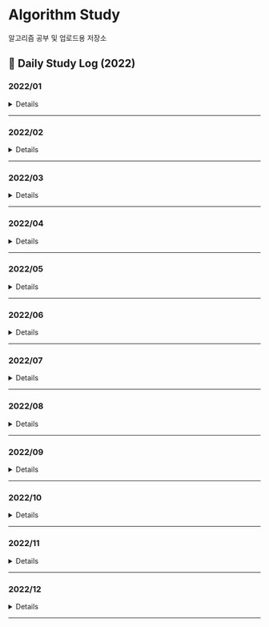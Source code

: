 # Algorithm Study
알고리즘 공부 및 업로드용 저장소

## 📖 Daily Study Log (2022)

### 2022/01
<details value="Details">
<summary>Details</summary>
<div markdown="1">

  |Date|#|Title|Solution|Remarks|
  |:---:|:---:|:---:|:---:|:---:|
  |22/01/01|PG|[여행경로](https://github.com/clap-0/algorithm_study/blob/main/Sources/Programmers/%EC%97%AC%ED%96%89%EA%B2%BD%EB%A1%9C.cpp)|DFS||
  |22/01/02|BOJ 2470|[두 용액](https://github.com/clap-0/algorithm_study/blob/main/Sources/BOJ/2470_%EB%91%90%EC%9A%A9%EC%95%A1.cpp)|이분탐색/투포인터||
  |22/01/03|BOJ 1939|[중량제한](https://github.com/clap-0/algorithm_study/blob/main/Sources/BOJ/1939_%EC%A4%91%EB%9F%89%EC%A0%9C%ED%95%9C.cpp)|다익스트라|유니온파인드 알고리즘으로도 해결 가능|
  |22/01/04|BOJ 3020|[개똥벌레](https://github.com/clap-0/algorithm_study/blob/main/Sources/BOJ/3020_%EA%B0%9C%EB%98%A5%EB%B2%8C%EB%A0%88.cpp)|구간합||
  |22/01/05|BOJ 12015|[가장 긴 증가하는 부분 수열 2](https://github.com/clap-0/algorithm_study/blob/main/Sources/BOJ/12015_%EA%B0%80%EC%9E%A5%EA%B8%B4%EC%A6%9D%EA%B0%80%ED%95%98%EB%8A%94%EB%B6%80%EB%B6%84%EC%88%98%EC%97%B42.cpp)|이분탐색||
  |22/01/06|BOJ 16564|[히오스 프로게이머](https://github.com/clap-0/algorithm_study/blob/main/Sources/BOJ/16564_%ED%9E%88%EC%98%A4%EC%8A%A4%ED%94%84%EB%A1%9C%EA%B2%8C%EC%9D%B4%EB%A8%B8.cpp)|이분탐색||
  |22/01/07|BOJ 3079|[입국심사](https://github.com/clap-0/algorithm_study/blob/main/Sources/BOJ/3079_%EC%9E%85%EA%B5%AD%EC%8B%AC%EC%82%AC.cpp)|이분탐색||
  |22/01/08|PG|[입국심사](https://github.com/clap-0/algorithm_study/blob/main/Sources/Programmers/%EC%9E%85%EA%B5%AD%EC%8B%AC%EC%82%AC.cpp)|이분탐색||
  |22/01/09|BOJ 1072|[게임](https://github.com/clap-0/algorithm_study/blob/main/Sources/BOJ/1072_%EA%B2%8C%EC%9E%84.cpp)|이분탐색||
  |22/01/10|BOJ 1253|[좋다](https://github.com/clap-0/algorithm_study/blob/main/Sources/BOJ/1253_%EC%A2%8B%EB%8B%A4.cpp)|투포인터||
  |22/01/11|BOJ 2022|[사다리](https://github.com/clap-0/algorithm_study/blob/main/Sources/BOJ/2022_%EC%82%AC%EB%8B%A4%EB%A6%AC.cpp)|이분탐색||
  |22/01/12|BOJ 3896|[소수 사이 수열](https://github.com/clap-0/algorithm_study/blob/main/Sources/BOJ/3896_%EC%86%8C%EC%88%98%EC%82%AC%EC%9D%B4%EC%88%98%EC%97%B4.cpp)|소수판별/이분탐색||
  |22/01/13|BOJ 2866|[문자열 잘라내기](https://github.com/clap-0/algorithm_study/blob/main/Sources/BOJ/2866_%EB%AC%B8%EC%9E%90%EC%97%B4%EC%9E%98%EB%9D%BC%EB%82%B4%EA%B8%B0.cpp)|정렬/문자열||
  |22/01/14|BOJ 11687|[팩토리얼 0의 개수](https://github.com/clap-0/algorithm_study/blob/main/Sources/BOJ/11687_%ED%8C%A9%ED%86%A0%EB%A6%AC%EC%96%BC0%EC%9D%98%EA%B0%9C%EC%88%98.cpp)|이분탐색/수학||
  |22/01/15|BOJ 18114|[블랙 프라이데이](https://github.com/clap-0/algorithm_study/blob/main/Sources/BOJ/18114_%EB%B8%94%EB%9E%99%ED%94%84%EB%9D%BC%EC%9D%B4%EB%8D%B0%EC%9D%B4.cpp)|이분탐색/브루트포스||
  |22/01/16|BOJ 9024|[두 수의 합](https://github.com/clap-0/algorithm_study/blob/main/Sources/BOJ/9024_%EB%91%90%EC%88%98%EC%9D%98%ED%95%A9.cpp)|투포인터||
  |22/01/17|BOJ 17179|[케이크 자르기](https://github.com/clap-0/algorithm_study/blob/main/Sources/BOJ/17179_%EC%BC%80%EC%9D%B4%ED%81%AC%EC%9E%90%EB%A5%B4%EA%B8%B0.cpp)|이분탐색/그리디||
  |22/01/18|BOJ 5710|[전기 요금](https://github.com/clap-0/algorithm_study/blob/main/Sources/BOJ/5710_%EC%A0%84%EA%B8%B0%EC%9A%94%EA%B8%88.cpp)|이분탐색/수학||
  |22/01/19|BOJ 14746|[Closest Pair](https://github.com/clap-0/algorithm_study/blob/main/Sources/BOJ/14746_ClosestPair.cpp)|투포인터||
  |22/01/20|PG|[징검다리](https://github.com/clap-0/algorithm_study/blob/main/Sources/Programmers/%EC%A7%95%EA%B2%80%EB%8B%A4%EB%A6%AC.cpp)|이분탐색/그리디|BOJ 17179와 유사한 문제|
  |22/01/21|PG|[가장 먼 노드](https://github.com/clap-0/algorithm_study/blob/main/Sources/Programmers/%EA%B0%80%EC%9E%A5%EB%A8%BC%EB%85%B8%EB%93%9C.cpp)|그래프/BFS||
  |22/01/22|BOJ 14716|[현수막](https://github.com/clap-0/algorithm_study/blob/main/Sources/BOJ/14716_%ED%98%84%EC%88%98%EB%A7%89.cpp)|DFS||
  |22/01/23|BOJ 2668|[숫자고르기](https://github.com/clap-0/algorithm_study/blob/main/Sources/BOJ/2668_%EC%88%AB%EC%9E%90%EA%B3%A0%EB%A5%B4%EA%B8%B0.cpp)|그래프/DFS|DFS로 사이클찾기|
  |22/01/24|PG|[순위](https://github.com/clap-0/algorithm_study/blob/main/Sources/Programmers/%EC%88%9C%EC%9C%84.cpp)|플로이드||
  |22/01/25|BOJ 1806|[부분합](https://github.com/clap-0/algorithm_study/blob/main/Sources/BOJ/1806_%EB%B6%80%EB%B6%84%ED%95%A9.cpp)|투포인터||
  |22/01/26|BOJ 19598|[최소 회의실 개수](https://github.com/clap-0/algorithm_study/blob/main/Sources/BOJ/19598_%EC%B5%9C%EC%86%8C%ED%9A%8C%EC%9D%98%EC%8B%A4%EA%B0%9C%EC%88%98.cpp)|그리디/우선순위큐||
  |22/01/27|BOJ 19640|[화장실의 규칙](https://github.com/clap-0/algorithm_study/blob/main/Sources/BOJ/19640_%ED%99%94%EC%9E%A5%EC%8B%A4%EC%9D%98%EA%B7%9C%EC%B9%99.cpp)|우선순위큐||
  |22/01/28|BOJ 22252|[정보 상인 호석](https://github.com/clap-0/algorithm_study/blob/main/Sources/BOJ/22252_%EC%A0%95%EB%B3%B4%EC%83%81%EC%9D%B8%ED%98%B8%EC%84%9D.cpp)|우선순위큐/해시||
  |22/01/29|BOJ 13975|[파일 합치기3](https://github.com/clap-0/algorithm_study/blob/main/Sources/BOJ/13975_%ED%8C%8C%EC%9D%BC%ED%95%A9%EC%B9%98%EA%B8%B03.cpp)|그리디/우선순위큐||
  |22/01/30|BOJ 14698|[전생했더니 슬라임 연구자였던 건에 대하여 (Hard)](https://github.com/clap-0/algorithm_study/blob/main/Sources/BOJ/14698_%EC%A0%84%EC%83%9D%ED%96%88%EB%8D%94%EB%8B%88%EC%8A%AC%EB%9D%BC%EC%9E%84%20%EC%97%B0%EA%B5%AC%EC%9E%90%EC%98%80%EB%8D%98%EA%B1%B4%EC%97%90%EB%8C%80%ED%95%98%EC%97%AC(Hard).cpp)|그리디/우선순위큐||
  |22/01/31|BOJ 14888|[연산자 끼워넣기](https://github.com/clap-0/algorithm_study/blob/main/Sources/BOJ/14888_%EC%97%B0%EC%82%B0%EC%9E%90%EB%81%BC%EC%9B%8C%EB%84%A3%EA%B8%B0.cpp)|브루트포스/백트래킹||

</div>
</details>

---

### 2022/02
<details value="Details">
  <summary>Details</summary>
  <div markdown="1">
    
  |Date|#|Title|Solution|Remarks|
  |:---:|:---:|:---:|:---:|:---:|
  |22/02/01|BOJ 2502|[떡 먹는 호랑이](https://github.com/clap-0/algorithm_study/blob/main/Sources/BOJ/2502_%EB%96%A1%EB%A8%B9%EB%8A%94%ED%98%B8%EB%9E%91%EC%9D%B4.cpp)|브루트포스||
  |22/02/02|BOJ 19638|[센티와 마법의 뿅망치](https://github.com/clap-0/algorithm_study/blob/main/Sources/BOJ/19638_%EC%84%BC%ED%8B%B0%EC%99%80%EB%A7%88%EB%B2%95%EC%9D%98%EB%BF%85%EB%A7%9D%EC%B9%98.cpp)|우선순위큐||
  |22/02/03|PG|[이중우선순위큐](https://github.com/clap-0/algorithm_study/blob/main/Sources/Programmers/%EC%9D%B4%EC%A4%91%EC%9A%B0%EC%84%A0%EC%88%9C%EC%9C%84%ED%81%90.cpp)|우선순위큐||
  |22/02/04|PG|[소수 찾기](https://github.com/clap-0/algorithm_study/blob/main/Sources/Programmers/%EC%86%8C%EC%88%98%EC%B0%BE%EA%B8%B0.cpp)|브루트포스/소수판별||
  |22/02/05|BOJ 1041|[주사위](https://github.com/clap-0/algorithm_study/blob/main/Sources/BOJ/1041_%EC%A3%BC%EC%82%AC%EC%9C%84.cpp)|수학/그리디||
  |22/02/06|BOJ 12904|[A와 B](https://github.com/clap-0/algorithm_study/blob/main/Sources/BOJ/12904_A%EC%99%80B.cpp)|그리디||
  |22/02/07|BOJ 6087|[레이저 통신](https://github.com/clap-0/algorithm_study/blob/main/Sources/BOJ/6087_%EB%A0%88%EC%9D%B4%EC%A0%80%ED%86%B5%EC%8B%A0.cpp)|다익스트라||
  |22/02/08|BOJ 2042|[구간 합 구하기](https://github.com/clap-0/algorithm_study/blob/main/Sources/BOJ/2042_%EA%B5%AC%EA%B0%84%ED%95%A9%EA%B5%AC%ED%95%98%EA%B8%B0.cpp)|세그먼트 트리/펜윅 트리|*Updated*|
  |22/02/09|BOJ 15824|[너 봄에는 캡사이신이 맛있단다](https://github.com/clap-0/algorithm_study/blob/main/Sources/BOJ/15824_%EB%84%88%EB%B4%84%EC%97%90%EB%8A%94%EC%BA%A1%EC%82%AC%EC%9D%B4%EC%8B%A0%EC%9D%B4%EB%A7%9B%EC%9E%88%EB%8B%A8%EB%8B%A4.cpp)|수학/분할정복|⭐|
  |22/02/10|BOJ 1325|[효율적인 해킹](https://github.com/clap-0/algorithm_study/blob/main/Sources/BOJ/1325_%ED%9A%A8%EC%9C%A8%EC%A0%81%EC%9D%B8%ED%95%B4%ED%82%B9.cpp)|DFS||
  |22/02/11|BOJ 5430|[AC](https://github.com/clap-0/algorithm_study/blob/main/Sources/BOJ/5430_AC.cpp)|구현/덱||
  |22/02/12|BOJ 3015|[오아시스 재결합](https://github.com/clap-0/algorithm_study/blob/main/Sources/BOJ/3015_%EC%98%A4%EC%95%84%EC%8B%9C%EC%8A%A4%EC%9E%AC%EA%B2%B0%ED%95%A9.cpp)|스택||
  |22/02/13|BOJ 2170|[선 긋기](https://github.com/clap-0/algorithm_study/blob/main/Sources/BOJ/2170_%EC%84%A0%EA%B8%8B%EA%B8%B0.cpp)|스위핑/정렬||
  |22/02/14|BOJ 13334|[철로](https://github.com/clap-0/algorithm_study/blob/main/Sources/BOJ/13334_%EC%B2%A0%EB%A1%9C.cpp)|스위핑/우선순위큐||
  |22/02/15|BOJ 17619|[개구리 점프](https://github.com/clap-0/algorithm_study/blob/main/Sources/BOJ/17619_%EA%B0%9C%EA%B5%AC%EB%A6%AC%EC%A0%90%ED%94%84.cpp)|스위핑/유니온파인드||
  |22/02/16|BOJ 15922|[아우으 우아으이야!!](https://github.com/clap-0/algorithm_study/blob/main/Sources/BOJ/15922_%EC%95%84%EC%9A%B0%EC%9C%BC%EC%9A%B0%EC%95%84%EC%9C%BC%EC%9D%B4%EC%95%BC!!.cpp)|스위핑||
  |22/02/17|BOJ 1758|[알바생 강호](https://github.com/clap-0/algorithm_study/blob/main/Sources/BOJ/1758_%EC%95%8C%EB%B0%94%EC%83%9D%EA%B0%95%ED%98%B8.cpp)|그리디||
  |22/02/18|BOJ 2836|[수상 택시](https://github.com/clap-0/algorithm_study/blob/main/Sources/BOJ/2836_%EC%88%98%EC%83%81%ED%83%9D%EC%8B%9C.cpp)|스위핑||
  |22/02/19|BOJ 1448|[삼각형 만들기](https://github.com/clap-0/algorithm_study/blob/main/Sources/BOJ/1448_%EC%82%BC%EA%B0%81%ED%98%95%EB%A7%8C%EB%93%A4%EA%B8%B0.cpp)|그리디/수학||
  |22/02/20|BOJ 5419|[북서풍](https://github.com/clap-0/algorithm_study/blob/main/Sources/BOJ/5419_%EB%B6%81%EC%84%9C%ED%92%8D.cpp)|스위핑/펜윅트리||
  |22/02/21|BOJ 2011|[암호코드](https://github.com/clap-0/algorithm_study/blob/main/Sources/BOJ/2011_%EC%95%94%ED%98%B8%EC%BD%94%EB%93%9C.cpp)|DP||
  |22/02/22|BOJ 2533|[사회망 서비스(SNS)](https://github.com/clap-0/algorithm_study/blob/main/Sources/BOJ/2533_%EC%82%AC%ED%9A%8C%EB%A7%9D%EC%84%9C%EB%B9%84%EC%8A%A4(SNS).cpp)|DP/DFS||
  |22/02/23|BOJ 15989|[1, 2, 3 더하기 4](https://github.com/clap-0/algorithm_study/blob/main/Sources/BOJ/15989_1%2C2%2C3%EB%8D%94%ED%95%98%EA%B8%B04.cpp)|DP||
  |22/02/24|BOJ 2655|[가장높은탑쌓기](https://github.com/clap-0/algorithm_study/blob/main/Sources/BOJ/2655_%EA%B0%80%EC%9E%A5%EB%86%92%EC%9D%80%ED%83%91%EC%8C%93%EA%B8%B0.cpp)|DP||
  |22/02/25|BOJ 2306|[유전자](https://github.com/clap-0/algorithm_study/blob/main/Sources/BOJ/2306_%EC%9C%A0%EC%A0%84%EC%9E%90.cpp)|DP||
  |22/02/26|BOJ 12996|[Acka](https://github.com/clap-0/algorithm_study/blob/main/Sources/BOJ/12996_Acka.cpp)|DP||
  |22/02/27|BOJ 1958|[LCS 3](https://github.com/clap-0/algorithm_study/blob/main/Sources/BOJ/1958_LCS3.cpp)|DP/문자열||
  |22/02/28|BOJ 2560|[짚신벌레](https://github.com/clap-0/algorithm_study/blob/main/Sources/BOJ/2560_%EC%A7%9A%EC%8B%A0%EB%B2%8C%EB%A0%88.cpp)|DP||
  
  </div>
</details>
  
---

### 2022/03
<details value="Details">
  <summary>Details</summary>
  <div markdown="1">
    
  |Date|#|Title|Solution|Remarks|
  |:--:|:--:|:--:|:--:|:--:|
  |22/03/01|BOJ 7579|[앱](https://github.com/clap-0/algorithm_study/blob/main/Sources/BOJ/7579_%EC%95%B1.cpp)|DP/Knapsack||
  |22/03/02|BOJ 14650|[걷다보니 신천역 삼 (Small)](https://github.com/clap-0/algorithm_study/blob/main/Sources/BOJ/14650_%EA%B1%B7%EB%8B%A4%EB%B3%B4%EB%8B%88%EC%8B%A0%EC%B2%9C%EC%97%AD%EC%82%BC(Small).cpp)|DP||
  |22/03/03|BOJ 2748|[피보나치 수 2](https://github.com/clap-0/algorithm_study/blob/main/Sources/BOJ/2748_%ED%94%BC%EB%B3%B4%EB%82%98%EC%B9%98%EC%88%982.cpp)|DP||
  |22/03/04|BOJ 16432|[떡장수와 호랑이](https://github.com/clap-0/algorithm_study/blob/main/Sources/BOJ/16432_%EB%96%A1%EC%9E%A5%EC%88%98%EC%99%80%ED%98%B8%EB%9E%91%EC%9D%B4.cpp)|DFS||
  |22/03/05|BOJ 2565|[전깃줄](https://github.com/clap-0/algorithm_study/blob/main/Sources/BOJ/2565_%EC%A0%84%EA%B9%83%EC%A4%84.cpp)|DP|LIS|
  |22/03/06|BOJ 14226|[이모티콘](https://github.com/clap-0/algorithm_study/blob/main/Sources/BOJ/14226_%EC%9D%B4%EB%AA%A8%ED%8B%B0%EC%BD%98.cpp)|BFS||
  |22/03/07|BOJ 13398|[연속합 2](https://github.com/clap-0/algorithm_study/blob/main/Sources/BOJ/13398_%EC%97%B0%EC%86%8D%ED%95%A92.cpp)|DP||
  |22/03/08|BOJ 10835|[카드게임](https://github.com/clap-0/algorithm_study/blob/main/Sources/BOJ/10835_%EC%B9%B4%EB%93%9C%EA%B2%8C%EC%9E%84.cpp)|DP||
  |22/03/09|BOJ 2240|[자두나무](https://github.com/clap-0/algorithm_study/blob/main/Sources/BOJ/2240_%EC%9E%90%EB%91%90%EB%82%98%EB%AC%B4.cpp)|DP||
  |22/03/10|BOJ 1720|[타일 코드](https://github.com/clap-0/algorithm_study/blob/main/Sources/BOJ/1720_%ED%83%80%EC%9D%BC%EC%BD%94%EB%93%9C.cpp)|DP||
  |22/03/11|BOJ 11689|[GCD(n, k) = 1](https://github.com/clap-0/algorithm_study/blob/main/Sources/BOJ/11689_GCD(n%2Ck)%3D1.cpp)|수학/소수판별|오일러 파이 함수|
  |22/03/12|BOJ 2295|[세 수의 합](https://github.com/clap-0/algorithm_study/blob/main/Sources/BOJ/2295_%EC%84%B8%EC%88%98%EC%9D%98%ED%95%A9.cpp)|MITM/이분탐색||
  |22/03/13|BOJ 2670|[연속부분최대곱](https://github.com/clap-0/algorithm_study/blob/main/Sources/BOJ/2670_%EC%97%B0%EC%86%8D%EB%B6%80%EB%B6%84%EC%B5%9C%EB%8C%80%EA%B3%B1.cpp)|DP||
  |22/03/14|BOJ 1208|[부분수열의 합 2](https://github.com/clap-0/algorithm_study/blob/main/Sources/BOJ/1208_%EB%B6%80%EB%B6%84%EC%88%98%EC%97%B4%EC%9D%98%ED%95%A92.cpp)|MITM||
  |22/03/15|BOJ 7453|[합이 0인 네 정수](https://github.com/clap-0/algorithm_study/blob/main/Sources/BOJ/7453_%ED%95%A9%EC%9D%B40%EC%9D%B8%EB%84%A4%EC%A0%95%EC%88%98.cpp)|MITM/이분탐색||
  |22/03/16|BOJ 11758|[CCW](https://github.com/clap-0/algorithm_study/blob/main/Sources/BOJ/11758_CCW.cpp)|기하학|CCW|
  |-|BOJ 2166|[다각형의 면적](https://github.com/clap-0/algorithm_study/blob/main/Sources/BOJ/2166_%EB%8B%A4%EA%B0%81%ED%98%95%EC%9D%98%EB%A9%B4%EC%A0%81.cpp)|기하학/다각형의 넓이|CCW|
  |22/03/17|BOJ 17386|[선분 교차 1](https://github.com/clap-0/algorithm_study/blob/main/Sources/BOJ/17386_%EC%84%A0%EB%B6%84%EA%B5%90%EC%B0%A81.cpp)|기하학|CCW|
  |22/03/18|BOJ 17387|[선분 교차 2](https://github.com/clap-0/algorithm_study/blob/main/Sources/BOJ/17387_%EC%84%A0%EB%B6%84%EA%B5%90%EC%B0%A82.cpp)|기하학|CCW|
  |22/03/19|BOJ 22953|[도도의 음식 준비](https://github.com/clap-0/algorithm_study/blob/main/Sources/BOJ/22953_%EB%8F%84%EB%8F%84%EC%9D%98%EC%9D%8C%EC%8B%9D%EC%A4%80%EB%B9%84.cpp)|이분탐색/백트래킹|Parametric Search|
  |22/03/20|BOJ 12738|[가장 긴 증가하는 부분 수열 3](https://github.com/clap-0/algorithm_study/blob/main/Sources/BOJ/12738_%EA%B0%80%EC%9E%A5%EA%B8%B4%EC%A6%9D%EA%B0%80%ED%95%98%EB%8A%94%EB%B6%80%EB%B6%84%EC%88%98%EC%97%B43.cpp)|이분탐색||
  |22/03/21|BOJ 9466|[텀 프로젝트](https://github.com/clap-0/algorithm_study/blob/main/Sources/BOJ/9466_%ED%85%80%ED%94%84%EB%A1%9C%EC%A0%9D%ED%8A%B8.cpp)|DFS/그래프||
  |22/03/23|BOJ 1644|[소수의 연속합](https://github.com/clap-0/algorithm_study/blob/main/Sources/BOJ/1644_%EC%86%8C%EC%88%98%EC%9D%98%EC%97%B0%EC%86%8D%ED%95%A9.cpp)|소수판별/투포인터||
  |22/03/24|BOJ 1007|[벡터 매칭](https://github.com/clap-0/algorithm_study/blob/main/Sources/BOJ/1007_%EB%B2%A1%ED%84%B0%EB%A7%A4%EC%B9%AD.cpp)|브루트포스/수학||
  |22/03/25|BOJ 2635|[수 이어가기](https://github.com/clap-0/algorithm_study/blob/main/Sources/BOJ/2635_%EC%88%98%EC%9D%B4%EC%96%B4%EA%B0%80%EA%B8%B0.cpp)|브루트포스||
  |22/03/26|BOJ 4673|[셀프 넘버](https://github.com/clap-0/algorithm_study/blob/main/Sources/BOJ/4673_%EC%85%80%ED%94%84%EB%84%98%EB%B2%84.cpp)|브루트포스||
  |22/03/27|BOJ 9527|[1의 개수 세기](https://github.com/clap-0/algorithm_study/blob/main/Sources/BOJ/9527_1%EC%9D%98%EA%B0%9C%EC%88%98%EC%84%B8%EA%B8%B0.cpp)|수학/누적합||
  |22/03/28|BOJ 15652|[N과 M (4)](https://github.com/clap-0/algorithm_study/blob/main/Sources/BOJ/15652_N%EA%B3%BCM(4).cpp)|백트래킹||
  |22/03/29|BOJ 16946|[벽 부수고 이동하기 4](https://github.com/clap-0/algorithm_study/blob/main/Sources/BOJ/16946_%EB%B2%BD%EB%B6%80%EC%88%98%EA%B3%A0%EC%9D%B4%EB%8F%99%ED%95%98%EA%B8%B04.cpp)|유니온파인드/그래프||
  |22/03/30|BOJ 20149|[선분 교차 3](https://github.com/clap-0/algorithm_study/blob/main/Sources/BOJ/20149_%EC%84%A0%EB%B6%84%EA%B5%90%EC%B0%A83.cpp)|기하학|CCW|
  |22/03/31|BOJ 14284|[간선 이어가기 2](https://github.com/clap-0/algorithm_study/blob/main/Sources/BOJ/14284_%EA%B0%84%EC%84%A0%EC%9D%B4%EC%96%B4%EA%B0%80%EA%B8%B02.cpp)|다익스트라||
  
    
  </div>
</details>
  
---

### 2022/04
<details value="Details">
  <summary>Details</summary>
  <div markdown="1">
    
  |Date|#|Title|Solution|Remarks|
  |:--:|:--:|:--:|:--:|:--:|
  |22/04/01|BOJ 1495|[기타리스트](https://github.com/clap-0/algorithm_study/blob/main/Sources/BOJ/1495_%EA%B8%B0%ED%83%80%EB%A6%AC%EC%8A%A4%ED%8A%B8.cpp)|DP||
  |22/04/02|BOJ 1038|[감소하는 수](https://github.com/clap-0/algorithm_study/blob/main/Sources/BOJ/1038_%EA%B0%90%EC%86%8C%ED%95%98%EB%8A%94%EC%88%98.cpp)|브루트포스||
  |22/04/03|BOJ 1662|[압축](https://github.com/clap-0/algorithm_study/blob/main/Sources/BOJ/1662_%EC%95%95%EC%B6%95.cpp)|구현/재귀||
  |22/04/04|BOJ 1507|[궁금한 민호](https://github.com/clap-0/algorithm_study/blob/main/Sources/BOJ/1507_%EA%B6%81%EA%B8%88%ED%95%9C%EB%AF%BC%ED%98%B8.cpp)|플로이드||
  |22/04/05|BOJ 11437|[LCA](https://github.com/clap-0/algorithm_study/blob/main/Sources/BOJ/11437_LCA.cpp)|트리/DP/희소 배열|LCA|
  |22/04/06|BOJ 1761|[정점들의 거리](https://github.com/clap-0/algorithm_study/blob/main/Sources/BOJ/1761_%EC%A0%95%EC%A0%90%EB%93%A4%EC%9D%98%EA%B1%B0%EB%A6%AC.cpp)|트리/DP/희소 배열|LCA|
  |22/04/07|BOJ 11438|[LCA 2](https://github.com/clap-0/algorithm_study/blob/main/Sources/BOJ/11438_LCA2.cpp)|트리/DP/희소 배열|LCA|
  |22/04/08|BOJ 4354|[문자열 제곱](https://github.com/clap-0/algorithm_study/blob/main/Sources/BOJ/4354_%EB%AC%B8%EC%9E%90%EC%97%B4%EC%A0%9C%EA%B3%B1.cpp)|KMP||
  |22/04/09|BOJ 16916|[부분 문자열](https://github.com/clap-0/algorithm_study/blob/main/Sources/BOJ/16916_%EB%B6%80%EB%B6%84%EB%AC%B8%EC%9E%90%EC%97%B4.cpp)|KMP||
  |22/04/10|BOJ 3176|[도로 네트워크](https://github.com/clap-0/algorithm_study/blob/main/Sources/BOJ/3176_%EB%8F%84%EB%A1%9C%EB%84%A4%ED%8A%B8%EC%9B%8C%ED%81%AC.cpp)|트리/DP/희소 배열|LCA|
  |22/04/11|BOJ 1305|[광고](https://github.com/clap-0/algorithm_study/blob/main/Sources/BOJ/1305_%EA%B4%91%EA%B3%A0.cpp)|KMP||
  |22/04/12|BOJ 1774|[우주신과의 교감](https://github.com/clap-0/algorithm_study/blob/main/Sources/BOJ/1774_%EC%9A%B0%EC%A3%BC%EC%8B%A0%EA%B3%BC%EC%9D%98%EA%B5%90%EA%B0%90.cpp)|MST||
  |22/04/13|BOJ 11585|[속타는 저녁 메뉴](https://github.com/clap-0/algorithm_study/blob/main/Sources/BOJ/11585_%EC%86%8D%ED%83%80%EB%8A%94%EC%A0%80%EB%85%81%EB%A9%94%EB%89%B4.cpp)|KMP||
  |22/04/14|BOJ 2230|[수 고르기](https://github.com/clap-0/algorithm_study/blob/main/Sources/BOJ/2230_%EC%88%98%EA%B3%A0%EB%A5%B4%EA%B8%B0.cpp)|투포인터||
  |22/04/15|BOJ 2436|[공약수](https://github.com/clap-0/algorithm_study/blob/main/Sources/BOJ/2436_%EA%B3%B5%EC%95%BD%EC%88%98.cpp)|브루트포스/유클리드 호제법||
  |22/04/16|BOJ 17425|[약수의 합](https://github.com/clap-0/algorithm_study/blob/main/Sources/BOJ/17425_%EC%95%BD%EC%88%98%EC%9D%98%ED%95%A9.cpp)|누적합/에라토스테네스의 체||
  |22/04/17|BOJ 17298|[오큰수](https://github.com/clap-0/algorithm_study/blob/main/Sources/BOJ/17298_%EC%98%A4%ED%81%B0%EC%88%98.cpp)|스택||
  |22/04/18|BOJ 12104|[순환 순열](https://github.com/clap-0/algorithm_study/blob/main/Sources/BOJ/12104_%EC%88%9C%ED%99%98%EC%88%9C%EC%97%B4.cpp)|KMP||
  |22/04/19|BOJ 16900|[이름 정하기](https://github.com/clap-0/algorithm_study/blob/main/Sources/BOJ/16900_%EC%9D%B4%EB%A6%84%EC%A0%95%ED%95%98%EA%B8%B0.cpp)|KMP||
  |22/04/20|BOJ 16570|[앞뒤가 맞는 수열](https://github.com/clap-0/algorithm_study/blob/main/Sources/BOJ/16570_%EC%95%9E%EB%92%A4%EA%B0%80%EB%A7%9E%EB%8A%94%EC%88%98%EC%97%B4.cpp)|KMP||
  |22/04/21|BOJ 1052|[물병](https://github.com/clap-0/algorithm_study/blob/main/Sources/BOJ/1052_%EB%AC%BC%EB%B3%91.cpp)|비트마스킹/그리디||
  |22/04/22|BOJ 10973|[이전 순열](https://github.com/clap-0/algorithm_study/blob/main/Sources/BOJ/10973_%EC%9D%B4%EC%A0%84%EC%88%9C%EC%97%B4.cpp)|구현||
  |22/04/23|BOJ 17413|[단어 뒤집기 2](https://github.com/clap-0/algorithm_study/blob/main/Sources/BOJ/17413_%EB%8B%A8%EC%96%B4%EB%92%A4%EC%A7%91%EA%B8%B02.cpp)|구현/스택||
  |22/04/24|BOJ 18111|[마인크래프트](https://github.com/clap-0/algorithm_study/blob/main/Sources/BOJ/18111_%EB%A7%88%EC%9D%B8%ED%81%AC%EB%9E%98%ED%94%84%ED%8A%B8.cpp)|구현/누적합||
  |22/04/25|BOJ 2902|[KMP는 왜 KMP일까?](https://github.com/clap-0/algorithm_study/blob/main/Sources/BOJ/2902_KMP%EB%8A%94%EC%99%9CKMP%EC%9D%BC%EA%B9%8C%3F.cpp)|구현||
  |22/04/26|BOJ 2581|[소수](https://github.com/clap-0/algorithm_study/blob/main/Sources/BOJ/2581_%EC%86%8C%EC%88%98.cpp)|소수판별||
  |22/04/27|BOJ 10926|[??!](https://github.com/clap-0/algorithm_study/blob/main/Sources/BOJ/10926_%3F%3F!.cpp)|구현||
  |22/04/28|BOJ 1063|[킹](https://github.com/clap-0/algorithm_study/blob/main/Sources/BOJ/1063_%ED%82%B9.cpp)|구현||
  |22/04/29|BOJ 2098|[외판원 순회](https://github.com/clap-0/algorithm_study/blob/main/Sources/BOJ/2098_%EC%99%B8%ED%8C%90%EC%9B%90%EC%88%9C%ED%9A%8C.cpp)|DP/비트마스킹||
  |22/04/30|BOJ 1562|[계단 수](https://github.com/clap-0/algorithm_study/blob/main/Sources/BOJ/1562_%EA%B3%84%EB%8B%A8%EC%88%98.cpp)|DP/비트마스킹||
    
  </div>
</details>

---

### 2022/05
<details value="Details">
  <summary>Details</summary>
  <div markdown="1">
    
  |Date|#|Title|Solution|Remarks|
  |:--:|:--:|:--:|:--:|:--:|
  |22/05/01|BOJ 15658|[연산자 끼워넣기 (2)](https://github.com/clap-0/algorithm_study/blob/main/Sources/BOJ/15658_%EC%97%B0%EC%82%B0%EC%9E%90%EB%81%BC%EC%9B%8C%EB%84%A3%EA%B8%B0(2).cpp)|구현/백트래킹||
  |22/05/02|BOJ 1102|[발전소](https://github.com/clap-0/algorithm_study/blob/main/Sources/BOJ/1102_%EB%B0%9C%EC%A0%84%EC%86%8C.cpp)|DP/비트마스킹||
  |22/05/03|BOJ 1029|[그림 교환](https://github.com/clap-0/algorithm_study/blob/main/Sources/BOJ/1029_%EA%B7%B8%EB%A6%BC%EA%B5%90%ED%99%98.cpp)|DP/비트마스킹||
  |22/05/04|BOJ 16991|[외판원 순회 3](https://github.com/clap-0/algorithm_study/blob/main/Sources/BOJ/16991_%EC%99%B8%ED%8C%90%EC%9B%90%EC%88%9C%ED%9A%8C3.cpp)|DP/비트마스킹||
  |22/05/05|BOJ 2320|[끝말잇기](https://github.com/clap-0/algorithm_study/blob/main/Sources/BOJ/2320_%EB%81%9D%EB%A7%90%EC%9E%87%EA%B8%B0.cpp)|DP/비트마스킹||
  |22/05/06|BOJ 1918|[후위 표기식](https://github.com/clap-0/algorithm_study/blob/main/Sources/BOJ/1918_%ED%9B%84%EC%9C%84%ED%91%9C%EA%B8%B0%EC%8B%9D.cpp)|스택||
  |22/05/07|BOJ 11444|[피보나치 수 6](https://github.com/clap-0/algorithm_study/blob/main/Sources/BOJ/11444_%ED%94%BC%EB%B3%B4%EB%82%98%EC%B9%98%EC%88%986.cpp)|수학/분할정복||
  |22/05/08|BOJ 2156|[포도주 시식](https://github.com/clap-0/algorithm_study/blob/main/Sources/BOJ/2156_%ED%8F%AC%EB%8F%84%EC%A3%BC%EC%8B%9C%EC%8B%9D.cpp)|DP||
  |22/05/09|BOJ 15657|[N과 M (8)](https://github.com/clap-0/algorithm_study/blob/main/Sources/BOJ/15657_N%EA%B3%BCM(8).cpp)|백트래킹||
  |22/05/10|BOJ 15663|[N과 M (9)](https://github.com/clap-0/algorithm_study/blob/main/Sources/BOJ/15663_N%EA%B3%BCM(9).cpp)|백트래킹||
  |22/05/11|BOJ 15666|[N과 M (12)](https://github.com/clap-0/algorithm_study/blob/main/Sources/BOJ/15666_N%EA%B3%BCM(12).cpp)|백트래킹||
  |22/05/12|BOJ 1311|[할 일 정하기 1](https://github.com/clap-0/algorithm_study/blob/main/Sources/BOJ/1311_%ED%95%A0%EC%9D%BC%EC%A0%95%ED%95%98%EA%B8%B01.cpp)|DP/비트마스킹||
  |22/05/13|BOJ 1043|[거짓말](https://github.com/clap-0/algorithm_study/blob/main/Sources/BOJ/1043_%EA%B1%B0%EC%A7%93%EB%A7%90.cpp)|유니온파인드||
  |22/05/14|BOJ 18870|[좌표 압축](https://github.com/clap-0/algorithm_study/blob/main/Sources/BOJ/18870_%EC%A2%8C%ED%91%9C%EC%95%95%EC%B6%95.cpp)|정렬/좌표압축||
  |22/05/15|BOJ 1676|[팩토리얼 0의 개수](https://github.com/clap-0/algorithm_study/blob/main/Sources/BOJ/1676_%ED%8C%A9%ED%86%A0%EB%A6%AC%EC%96%BC0%EC%9D%98%EA%B0%9C%EC%88%98.cpp)|수학||
  |22/05/16|BOJ 5525|[IOIOI](https://github.com/clap-0/algorithm_study/blob/main/Sources/BOJ/5525_IOIOI.cpp)|구현||
  |22/05/17|BOJ 17352|[여러분의 다리가 되어 드리겠습니다!](https://github.com/clap-0/algorithm_study/blob/main/Sources/BOJ/17352_%EC%97%AC%EB%9F%AC%EB%B6%84%EC%9D%98%EB%8B%A4%EB%A6%AC%EA%B0%80%EB%90%98%EC%96%B4%EB%93%9C%EB%A6%AC%EA%B2%A0%EC%8A%B5%EB%8B%88%EB%8B%A4!.cpp)|유니온파인드||
  |22/05/18|BOJ 9372|[상근이의 여행](https://github.com/clap-0/algorithm_study/blob/main/Sources/BOJ/9372_%EC%83%81%EA%B7%BC%EC%9D%B4%EC%9D%98%EC%97%AC%ED%96%89.cpp)|트리||
  |22/05/19|BOJ 2580|[스도쿠](https://github.com/clap-0/algorithm_study/blob/main/Sources/BOJ/2580_%EC%8A%A4%EB%8F%84%EC%BF%A0.cpp)|백트래킹||
  |22/05/20|BOJ 9934|[완전 이진 트리](https://github.com/clap-0/algorithm_study/blob/main/Sources/BOJ/9934_%EC%99%84%EC%A0%84%EC%9D%B4%EC%A7%84%ED%8A%B8%EB%A6%AC.cpp)|트리/재귀||
  |22/05/21|BOJ 2250|[트리의 높이와 너비](https://github.com/clap-0/algorithm_study/blob/main/Sources/BOJ/2250_%ED%8A%B8%EB%A6%AC%EC%9D%98%EB%86%92%EC%9D%B4%EC%99%80%EB%84%88%EB%B9%84.cpp)|트리/DFS||
  |22/05/22|BOJ 3584|[가장 가까운 공통 조상](https://github.com/clap-0/algorithm_study/blob/main/Sources/BOJ/3584_%EA%B0%80%EC%9E%A5%EA%B0%80%EA%B9%8C%EC%9A%B4%EA%B3%B5%ED%86%B5%EC%A1%B0%EC%83%81.cpp)|트리/DP/희소배열|LCA|
  |22/05/23|BOJ 4256|[트리](https://github.com/clap-0/algorithm_study/blob/main/Sources/BOJ/4256_%ED%8A%B8%EB%A6%AC.cpp)|트리/재귀/분할정복||
  |22/05/24|BOJ 13325|[이진 트리](https://github.com/clap-0/algorithm_study/blob/main/Sources/BOJ/13325_%EC%9D%B4%EC%A7%84%ED%8A%B8%EB%A6%AC.cpp)|트리/DFS||
  |22/05/25|BOJ 2957|[이진 탐색 트리](https://github.com/clap-0/algorithm_study/blob/main/Sources/BOJ/2957_%EC%9D%B4%EC%A7%84%ED%83%90%EC%83%89%ED%8A%B8%EB%A6%AC.cpp)|트리/맵||
  |22/05/26|BOJ 20364|[부동산 다툼](https://github.com/clap-0/algorithm_study/blob/main/Sources/BOJ/20364_%EB%B6%80%EB%8F%99%EC%82%B0%EB%8B%A4%ED%88%BC.cpp)|트리||
  |22/05/27|BOJ 3665|[최종 순위](https://github.com/clap-0/algorithm_study/blob/main/Sources/BOJ/3665_%EC%B5%9C%EC%A2%85%EC%88%9C%EC%9C%84.cpp)|위상정렬/그래프||
  |22/05/28|BOJ 2004|[조합 0의 개수](https://github.com/clap-0/algorithm_study/blob/main/Sources/BOJ/2004_%EC%A1%B0%ED%95%A90%EC%9D%98%EA%B0%9C%EC%88%98.cpp)|수학/정수론||
  |22/05/29|BOJ 1535|[안녕](https://github.com/clap-0/algorithm_study/blob/main/Sources/BOJ/1535_%EC%95%88%EB%85%95.cpp)|DP|Knapsack Problem|
  |22/05/30|BOJ 1431|[시리얼 번호](https://github.com/clap-0/algorithm_study/blob/main/Sources/BOJ/1431_%EC%8B%9C%EB%A6%AC%EC%96%BC%EB%B2%88%ED%98%B8.cpp)|정렬||
  |22/05/31|BOJ 1707|[이분 그래프](https://github.com/clap-0/algorithm_study/blob/main/Sources/BOJ/1707_%EC%9D%B4%EB%B6%84%EA%B7%B8%EB%9E%98%ED%94%84.cpp)|BFS||
  
    
  </div>
</details>

---

### 2022/06
<details value="Details">
  <summary>Details</summary>
  <div markdown="1">
    
  |Date|#|Title|Solution|Remarks|
  |:--:|:--:|:--:|:--:|:--:|
  |22/06/01|BOJ 13023|[ABCDE](https://github.com/clap-0/algorithm_study/blob/main/Sources/BOJ/13023_ABCDE.cpp)|DFS||
  |22/06/02|BOJ 22352|[항체 인식](https://github.com/clap-0/algorithm_study/blob/main/Sources/BOJ/22352_%ED%95%AD%EC%B2%B4%EC%9D%B8%EC%8B%9D.cpp)|DFS||
  |22/06/03|BOJ 11123|[양 한마리... 양 두마리...](https://github.com/clap-0/algorithm_study/blob/main/Sources/BOJ/11123_%EC%96%91%ED%95%9C%EB%A7%88%EB%A6%AC...%EC%96%91%EB%91%90%EB%A7%88%EB%A6%AC....cpp)|DFS||
  |22/06/04|BOJ 13265|[색칠하기](https://github.com/clap-0/algorithm_study/blob/main/Sources/BOJ/13265_%EC%83%89%EC%B9%A0%ED%95%98%EA%B8%B0.cpp)|BFS||
  |22/06/05|BOJ 1245|[농장 관리](https://github.com/clap-0/algorithm_study/blob/main/Sources/BOJ/1245_%EB%86%8D%EC%9E%A5%EA%B4%80%EB%A6%AC.cpp)|DFS||
  |22/06/06|BOJ 24479|[알고리즘 수업 - 깊이 우선 탐색 1](https://github.com/clap-0/algorithm_study/blob/main/Sources/BOJ/24479_%EC%95%8C%EA%B3%A0%EB%A6%AC%EC%A6%98%EC%88%98%EC%97%85-%EA%B9%8A%EC%9D%B4%EC%9A%B0%EC%84%A0%ED%83%90%EC%83%891.cpp)|DFS||
  |22/06/07|BOJ 17836|[공주님을 구해라!](https://github.com/clap-0/algorithm_study/blob/main/Sources/BOJ/17836_%EA%B3%B5%EC%A3%BC%EB%8B%98%EC%9D%84%EA%B5%AC%ED%95%B4%EB%9D%BC!.cpp)|BFS||
  |22/06/08|BOJ 2573|[빙산](https://github.com/clap-0/algorithm_study/blob/main/Sources/BOJ/2573_%EB%B9%99%EC%82%B0.cpp)|DFS||
  |22/06/09|BOJ 7511|[소셜 네트워킹 어플리케이션](https://github.com/clap-0/algorithm_study/blob/main/Sources/BOJ/7511_%EC%86%8C%EC%85%9C%EB%84%A4%ED%8A%B8%EC%9B%8C%ED%82%B9%EC%96%B4%ED%94%8C%EB%A6%AC%EC%BC%80%EC%9D%B4%EC%85%98.cpp)|유니온파인드||
  |22/06/10|BOJ 25285|[심준의 병역판정검사](https://github.com/clap-0/algorithm_study/blob/main/Sources/BOJ/25285_%EC%8B%AC%EC%A4%80%EC%9D%98%EB%B3%91%EC%97%AD%ED%8C%90%EC%A0%95%EA%B2%80%EC%82%AC.cpp)|구현/많은 조건 분기||
  |-|BOJ 25286|[11월 11일](https://github.com/clap-0/algorithm_study/blob/main/Sources/BOJ/25286_11%EC%9B%9411%EC%9D%BC.cpp)|구현||
  |-|BOJ 25287|[순열 정렬](https://github.com/clap-0/algorithm_study/blob/main/Sources/BOJ/25287_%EC%88%9C%EC%97%B4%EC%A0%95%EB%A0%AC.cpp)|그리디||
  |-|BOJ 25288|[영어 시험](https://github.com/clap-0/algorithm_study/blob/main/Sources/BOJ/25288_%EC%98%81%EC%96%B4%EC%8B%9C%ED%97%98.cpp)|애드혹/구현||
  |22/06/11|BOJ 1032|[명령 프롬프트](https://github.com/clap-0/algorithm_study/blob/main/Sources/BOJ/1032_%EB%AA%85%EB%A0%B9%ED%94%84%EB%A1%AC%ED%94%84%ED%8A%B8.cpp)|구현/문자열||
  |22/06/12|BOJ 12101|[1, 2, 3 더하기 2](https://github.com/clap-0/algorithm_study/blob/main/Sources/BOJ/12101_1%2C2%2C3%EB%8D%94%ED%95%98%EA%B8%B02.cpp)|브루트포스||
  |22/06/13|BOJ 10158|[개미](https://github.com/clap-0/algorithm_study/blob/main/Sources/BOJ/10158_%EA%B0%9C%EB%AF%B8.cpp)|애드혹/수학||
  |22/06/14|BOJ 15904|[UCPC는 무엇의 약자일까?](https://github.com/clap-0/algorithm_study/blob/main/Sources/BOJ/15904_UCPC%EB%8A%94%EB%AC%B4%EC%97%87%EC%9D%98%EC%95%BD%EC%9E%90%EC%9D%BC%EA%B9%8C%3F.cpp)|그리디||
  |22/06/15|BOJ 1106|[호텔](https://github.com/clap-0/algorithm_study/blob/main/Sources/BOJ/1106_%ED%98%B8%ED%85%94.cpp)|DP|Knapsack Problem|
  |22/06/16|BOJ 3067|[Coins](https://github.com/clap-0/algorithm_study/blob/main/Sources/BOJ/3067_Coins.cpp)|DP|Knapsack Problem|
  |22/06/17|BOJ 3933|[라그랑주의 네 제곱수 정리](https://github.com/clap-0/algorithm_study/blob/main/Sources/BOJ/3933_%EB%9D%BC%EA%B7%B8%EB%9E%91%EC%A3%BC%EC%9D%98%EB%84%A4%EC%A0%9C%EA%B3%B1%EC%88%98%EC%A0%95%EB%A6%AC.cpp)|DP|
  |22/06/18|BOJ 14501|[퇴사](https://github.com/clap-0/algorithm_study/blob/main/Sources/BOJ/14501_%ED%87%B4%EC%82%AC.cpp)|DP||
  |22/06/19|BOJ 14494|[다이나믹이 뭐예요?](https://github.com/clap-0/algorithm_study/blob/main/Sources/BOJ/14494_%EB%8B%A4%EC%9D%B4%EB%82%98%EB%AF%B9%EC%9D%B4%EB%AD%90%EC%98%88%EC%9A%94%3F.cpp)|DP||
  |22/06/20|BOJ 1351|[무한 수열](https://github.com/clap-0/algorithm_study/blob/main/Sources/BOJ/1351_%EB%AC%B4%ED%95%9C%EC%88%98%EC%97%B4.cpp)|DP/해시||
  |22/06/21|BOJ 1309|[동물원](https://github.com/clap-0/algorithm_study/blob/main/Sources/BOJ/1309_%EB%8F%99%EB%AC%BC%EC%9B%90.cpp)|DP||
  |22/06/22|BOJ 11058|[크리보드](https://github.com/clap-0/algorithm_study/blob/main/Sources/BOJ/11058_%ED%81%AC%EB%A6%AC%EB%B3%B4%EB%93%9C.cpp)|DP||
  |22/06/23|BOJ 1890|[점프](https://github.com/clap-0/algorithm_study/blob/main/Sources/BOJ/1890_%EC%A0%90%ED%94%84.cpp)|DP||
  |22/06/24|BOJ 2410|[2의 멱수의 합](https://github.com/clap-0/algorithm_study/blob/main/Sources/BOJ/2410_2%EC%9D%98%EB%A9%B1%EC%88%98%EC%9D%98%ED%95%A9.cpp)|DP||
  |22/06/25|BOJ 11048|[이동하기](https://github.com/clap-0/algorithm_study/blob/main/Sources/BOJ/11048_%EC%9D%B4%EB%8F%99%ED%95%98%EA%B8%B0.cpp)|DP||
  |22/06/26|BOJ 9625|[BABBA](https://github.com/clap-0/algorithm_study/blob/main/Sources/BOJ/9625_BABBA.cpp)|DP||
  |22/06/27|BOJ 2501|[약수 구하기](https://github.com/clap-0/algorithm_study/blob/main/Sources/BOJ/2501_%EC%95%BD%EC%88%98%EA%B5%AC%ED%95%98%EA%B8%B0.cpp)|브루트포스||
  |22/06/28|BOJ 25304|[영수증](https://github.com/clap-0/algorithm_study/blob/main/Sources/BOJ/25304_%EC%98%81%EC%88%98%EC%A6%9D.cpp)|수학/구현||
  |-|BOJ 25305|[커트라인](https://github.com/clap-0/algorithm_study/blob/main/Sources/BOJ/25305_%EC%BB%A4%ED%8A%B8%EB%9D%BC%EC%9D%B8.cpp)|구현/정렬||
  |22/06/29|BOJ 22353|[헤이카카오](https://github.com/clap-0/algorithm_study/blob/main/Sources/BOJ/22353_%ED%97%A4%EC%9D%B4%EC%B9%B4%EC%B9%B4%EC%98%A4.cpp)|수학/확률론||
  |22/06/30|BOJ 2743|[단어 길이 재기](https://github.com/clap-0/algorithm_study/blob/main/Sources/BOJ/2743_%EB%8B%A8%EC%96%B4%EA%B8%B8%EC%9D%B4%EC%9E%AC%EA%B8%B0.cpp)|문자열||
    
  </div>
</details>

---

### 2022/07
<details value="Details">
  <summary>Details</summary>
  <div markdown="1">
    
  |Date|#|Title|Solution|Remarks|
  |:--:|:--:|:--:|:--:|:--:|
  |22/07/01|BOJ 14426|[접두사 찾기](https://github.com/clap-0/algorithm_study/blob/main/Sources/BOJ/14426_%EC%A0%91%EB%91%90%EC%82%AC%EC%B0%BE%EA%B8%B0.cpp)|트라이||
  |22/07/02|BOJ 16234|[인구 이동](https://github.com/clap-0/algorithm_study/blob/main/Sources/BOJ/16234_%EC%9D%B8%EA%B5%AC%EC%9D%B4%EB%8F%99.cpp)|BFS/시뮬레이션||
  |22/07/03|BOJ 25319|[Twitch Plays VIIIbit Explorer](https://github.com/clap-0/algorithm_study/blob/main/Sources/BOJ/25319_TwitchPlaysVIIIbitExplorer.cpp)|구현||
  |22/07/04|BOJ 1719|[택배](https://github.com/clap-0/algorithm_study/blob/main/Sources/BOJ/1719_%ED%83%9D%EB%B0%B0.cpp)|플로이드||
  |22/07/05|BOJ 23037|[5의 수난](https://github.com/clap-0/algorithm_study/blob/main/Sources/BOJ/23037_5%EC%9D%98%EC%88%98%EB%82%9C.cpp)|구현/수학||
  |22/07/06|BOJ 2116|[주사위 쌓기](https://github.com/clap-0/algorithm_study/blob/main/Sources/BOJ/2116_%EC%A3%BC%EC%82%AC%EC%9C%84%EC%8C%93%EA%B8%B0.cpp)|브루트포스/구현||
  |22/07/07|BOJ 19538|[루머](https://github.com/clap-0/algorithm_study/blob/main/Sources/BOJ/19538_%EB%A3%A8%EB%A8%B8.cpp)|BFS||
  |22/07/08|BOJ 12886|[돌 그룹](https://github.com/clap-0/algorithm_study/blob/main/Sources/BOJ/12886_%EB%8F%8C%EA%B7%B8%EB%A3%B9.cpp)|BFS||
  |22/07/09|BOJ 3078|[좋은 친구](https://github.com/clap-0/algorithm_study/blob/main/Sources/BOJ/3078_%EC%A2%8B%EC%9D%80%EC%B9%9C%EA%B5%AC.cpp)|큐/슬라이딩 윈도우||
  |22/07/10|BOJ 14923|[미로 탈출](https://github.com/clap-0/algorithm_study/blob/main/Sources/BOJ/14923_%EB%AF%B8%EB%A1%9C%ED%83%88%EC%B6%9C.cpp)|BFS|방문처리 배열의 크기를 늘리지 않고 해결|
  |22/07/11|BOJ 19542|[전단지 돌리기](https://github.com/clap-0/algorithm_study/blob/main/Sources/BOJ/19542_%EC%A0%84%EB%8B%A8%EC%A7%80%EB%8F%8C%EB%A6%AC%EA%B8%B0.cpp)|DFS||
  |22/07/12|BOJ 1963|[소수 경로](https://github.com/clap-0/algorithm_study/blob/main/Sources/BOJ/1963_%EC%86%8C%EC%88%98%EA%B2%BD%EB%A1%9C.cpp)|BFS/소수판별||
  |22/07/13|BOJ 16197|[두 동전](https://github.com/clap-0/algorithm_study/blob/main/Sources/BOJ/16197_%EB%91%90%EB%8F%99%EC%A0%84.cpp)|BFS||
  |22/07/14|BOJ 4179|[불!](https://github.com/clap-0/algorithm_study/blob/main/Sources/BOJ/4179_%EB%B6%88!.cpp)|BFS||
  |22/07/15|BOJ 2754|[학점계산](https://github.com/clap-0/algorithm_study/blob/main/Sources/BOJ/2754_%ED%95%99%EC%A0%90%EA%B3%84%EC%82%B0.cpp)|구현/문자열||
  |22/07/16|BOJ 16120|[PPAP](https://github.com/clap-0/algorithm_study/blob/main/Sources/BOJ/16120_PPAP.cpp)|문자열/그리디/스택||
  |22/07/17|BOJ 16397|[탈출](https://github.com/clap-0/algorithm_study/blob/main/Sources/BOJ/16397_%ED%83%88%EC%B6%9C.cpp)|BFS||
  |22/07/18|BOJ 2248|[이진수 찾기](https://github.com/clap-0/algorithm_study/blob/main/Sources/BOJ/2248_%EC%9D%B4%EC%A7%84%EC%88%98%EC%B0%BE%EA%B8%B0.cpp)|DP||
  |22/07/19|BOJ 11382|[꼬마 정민](https://github.com/clap-0/algorithm_study/blob/main/Sources/BOJ/11382_%EA%BC%AC%EB%A7%88%EC%A0%95%EB%AF%BC.cpp)|수학||
  |22/07/20|BOJ 1965|[상자넣기](https://github.com/clap-0/algorithm_study/blob/main/Sources/BOJ/1965_%EC%83%81%EC%9E%90%EB%84%A3%EA%B8%B0.cpp)|DP||
  |22/07/21|BOJ 2228|[구간 나누기](https://github.com/clap-0/algorithm_study/blob/main/Sources/BOJ/2228_%EA%B5%AC%EA%B0%84%EB%82%98%EB%88%84%EA%B8%B0.cpp)|DP||
  |22/07/22|BOJ 18119|[단어 암기](https://github.com/clap-0/algorithm_study/blob/main/Sources/BOJ/18119_%EB%8B%A8%EC%96%B4%EC%95%94%EA%B8%B0.cpp)|브루트포스/비트마스킹||
  |22/07/23|BOJ 20055|[컨베이어 벨트 위의 로봇](https://github.com/clap-0/algorithm_study/blob/main/Sources/BOJ/20055_%EC%BB%A8%EB%B2%A0%EC%9D%B4%EC%96%B4%EB%B2%A8%ED%8A%B8%EC%9C%84%EC%9D%98%EB%A1%9C%EB%B4%87.cpp)|구현/시뮬레이션||
  |22/07/24|BOJ 18116|[로봇 조립](https://github.com/clap-0/algorithm_study/blob/main/Sources/BOJ/18116_%EB%A1%9C%EB%B4%87%EC%A1%B0%EB%A6%BD.cpp)|유니온파인드||
  |22/07/25|BOJ 1138|[한 줄로 서기](https://github.com/clap-0/algorithm_study/blob/main/Sources/BOJ/1138_%ED%95%9C%EC%A4%84%EB%A1%9C%EC%84%9C%EA%B8%B0.cpp)|구현||
  |22/07/26|BOJ 9519|[졸려](https://github.com/clap-0/algorithm_study/blob/main/Sources/BOJ/9519_%EC%A1%B8%EB%A0%A4.cpp)|구현/시뮬레이션||
  |22/07/27|BOJ 13335|[트럭](https://github.com/clap-0/algorithm_study/blob/main/Sources/BOJ/13335_%ED%8A%B8%EB%9F%AD.cpp)|구현/시뮬레이션/큐||
  |22/07/28|BOJ 2002|[추월](https://github.com/clap-0/algorithm_study/blob/main/Sources/BOJ/2002_%EC%B6%94%EC%9B%94.cpp)|구현/해시||
  |22/07/29|BOJ 13905|[세부](https://github.com/clap-0/algorithm_study/blob/main/Sources/BOJ/13905_%EC%84%B8%EB%B6%80.cpp)|MST/BFS||
  |22/07/30|BOJ 1213|[팰린드롬 만들기](https://github.com/clap-0/algorithm_study/blob/main/Sources/BOJ/1213_%ED%8C%B0%EB%A6%B0%EB%93%9C%EB%A1%AC%EB%A7%8C%EB%93%A4%EA%B8%B0.cpp)|구현||
  |22/07/31|BOJ 2232|[지뢰](https://github.com/clap-0/algorithm_study/blob/main/Sources/BOJ/2232_%EC%A7%80%EB%A2%B0.cpp)|구현/그리디||

  </div>
</details>

---

### 2022/08
<details value="Details">
  <summary>Details</summary>
  <div markdown="1">
    
  |Date|#|Title|Solution|Remarks|
  |:--:|:--:|:--:|:--:|:--:|
  |22/08/01|BOJ 14681|[사분면 고르기](https://github.com/clap-0/algorithm_study/blob/main/Sources/BOJ/14681_%EC%82%AC%EB%B6%84%EB%A9%B4%EA%B3%A0%EB%A5%B4%EA%B8%B0.cpp)|구현||
  |22/08/02|BOJ 1076|[저항](https://github.com/clap-0/algorithm_study/blob/main/Sources/BOJ/1076_%EC%A0%80%ED%95%AD.cpp)|구현||
  |22/08/03|BOJ 1283|[단축키 지정](https://github.com/clap-0/algorithm_study/blob/main/Sources/BOJ/1283_%EB%8B%A8%EC%B6%95%ED%82%A4%EC%A7%80%EC%A0%95.java)|구현|JAVA|
  |22/08/04|BOJ 24391|[귀찮은 해강이](https://github.com/clap-0/algorithm_study/blob/main/Sources/BOJ/24391_%EA%B7%80%EC%B0%AE%EC%9D%80%ED%95%B4%EA%B0%95%EC%9D%B4.java)|유니온파인드|JAVA|
  |22/08/05|BOJ 1244|[스위치 켜고 끄기](https://github.com/clap-0/algorithm_study/blob/main/Sources/BOJ/1244_%EC%8A%A4%EC%9C%84%EC%B9%98%EC%BC%9C%EA%B3%A0%EB%81%84%EA%B8%B0.java)|구현|JAVA|
  |22/08/06|BOJ 8901|[화학 제품](https://github.com/clap-0/algorithm_study/blob/main/Sources/BOJ/8901_%ED%99%94%ED%95%99%EC%A0%9C%ED%92%88.cpp)|구현/그리디||
  |22/08/07|BOJ 1756|[피자 굽기](https://github.com/clap-0/algorithm_study/blob/main/Sources/BOJ/1756_%ED%94%BC%EC%9E%90%EA%B5%BD%EA%B8%B0.java)|구현/이분탐색|JAVA|
  |22/08/08|BOJ 18405|[경쟁적 전염](https://github.com/clap-0/algorithm_study/blob/main/Sources/BOJ/18405_%EA%B2%BD%EC%9F%81%EC%A0%81%EC%A0%84%EC%97%BC.java)|구현/BFS|JAVA|
  |22/08/09|BOJ 2877|[4와 7](https://github.com/clap-0/algorithm_study/blob/main/Sources/BOJ/2877_4%EC%99%807.java)|구현/수학|JAVA|
  |22/08/10|BOJ 1793|[타일링](https://github.com/clap-0/algorithm_study/blob/main/Sources/BOJ/1793_%ED%83%80%EC%9D%BC%EB%A7%81.java)|DP/큰 수 연산|JAVA|
  |22/08/11|BOJ 1360|[되돌리기](https://github.com/clap-0/algorithm_study/blob/main/Sources/BOJ/1360_%EB%90%98%EB%8F%8C%EB%A6%AC%EA%B8%B0.java)|구현/이분탐색|JAVA|
  |22/08/12|BOJ 16678|[모독](https://github.com/clap-0/algorithm_study/blob/main/Sources/BOJ/16678_%EB%AA%A8%EB%8F%85.java)|그리디/정렬|JAVA|
  |22/08/13|BOJ 15925|[욱제는 정치쟁이야!!](https://github.com/clap-0/algorithm_study/blob/main/Sources/BOJ/15925_%EC%9A%B1%EC%A0%9C%EB%8A%94%EC%A0%95%EC%B9%98%EC%9F%81%EC%9D%B4%EC%95%BC!!.java)|구현|JAVA|
  |22/08/14|BOJ 15552|[빠른 A+B](https://github.com/clap-0/algorithm_study/blob/main/Sources/BOJ/15552_%EB%B9%A0%EB%A5%B8A%2BB.cpp)|구현/수학||
  |22/08/15|BOJ 12919|[A와 B 2](https://github.com/clap-0/algorithm_study/blob/main/Sources/BOJ/12919_A%EC%99%80B2.java)|브루트포스/재귀|JAVA|
  |22/08/16|BOJ 1461|[도서관](https://github.com/clap-0/algorithm_study/blob/main/Sources/BOJ/1461_%EB%8F%84%EC%84%9C%EA%B4%80.java)|그리디|JAVA|
  |22/08/17|BOJ 13904|[과제](https://github.com/clap-0/algorithm_study/blob/main/Sources/BOJ/13904_%EA%B3%BC%EC%A0%9C.cpp)|그리디/정렬||
  |22/08/18|BOJ 1083|[소트](https://github.com/clap-0/algorithm_study/blob/main/Sources/BOJ/1083_%EC%86%8C%ED%8A%B8.java)|그리디|JAVA|
  |22/08/19|BOJ 2457|[공주님의 정원](https://github.com/clap-0/algorithm_study/blob/main/Sources/BOJ/2457_%EA%B3%B5%EC%A3%BC%EB%8B%98%EC%9D%98%EC%A0%95%EC%9B%90.cpp)|그리디/정렬||
  |22/08/20|BOJ 6137|[문자열 생성](https://github.com/clap-0/algorithm_study/blob/main/Sources/BOJ/6137_%EB%AC%B8%EC%9E%90%EC%97%B4%EC%83%9D%EC%84%B1.java)|그리디/두포인터|JAVA|
  |22/08/21|BOJ 1105|[팔](https://github.com/clap-0/algorithm_study/blob/main/Sources/BOJ/1105_%ED%8C%94.java)|그리디/수학|JAVA|
  |22/08/22|BOJ 1263|[시간 관리](https://github.com/clap-0/algorithm_study/blob/main/Sources/BOJ/1263_%EC%8B%9C%EA%B0%84%EA%B4%80%EB%A6%AC.cpp)|그리디/정렬||
  |22/08/23|BOJ 13305|[주유소](https://github.com/clap-0/algorithm_study/blob/main/Sources/BOJ/13305_%EC%A3%BC%EC%9C%A0%EC%86%8C.cpp)|그리디||
  |22/08/24|BOJ 4889|[안정적인 문자열](https://github.com/clap-0/algorithm_study/blob/main/Sources/BOJ/4889_%EC%95%88%EC%A0%95%EC%A0%81%EC%9D%B8%EB%AC%B8%EC%9E%90%EC%97%B4.java)|그리디|JAVA|
  |22/08/25|BOJ 1374|[강의실](https://github.com/clap-0/algorithm_study/blob/main/Sources/BOJ/1374_%EA%B0%95%EC%9D%98%EC%8B%A4.java)|그리디/정렬/우선순위큐|JAVA|
  |22/08/26|BOJ 1990|[소수인팰린드롬 ](https://github.com/clap-0/algorithm_study/blob/main/Sources/BOJ/1990_%EC%86%8C%EC%88%98%EC%9D%B8%ED%8C%B0%EB%A6%B0%EB%93%9C%EB%A1%AC.java)|소수판정|JAVA|
  |22/08/27|BOJ 1947|[선물 전달](https://github.com/clap-0/algorithm_study/blob/main/Sources/BOJ/1947_%EC%84%A0%EB%AC%BC%EC%A0%84%EB%8B%AC.java)|수학/DP|JAVA|
  |22/08/28|BOJ 2740|[행렬 곱셈](https://github.com/clap-0/algorithm_study/blob/main/Sources/BOJ/2740_%ED%96%89%EB%A0%AC%EA%B3%B1%EC%85%88.cpp)|구현/수학||
  |22/08/29|BOJ 2448|[별 찍기 - 11](https://github.com/clap-0/algorithm_study/blob/main/Sources/BOJ/2448_%EB%B3%84%EC%B0%8D%EA%B8%B0-11.java)|분할정복/재귀|JAVA|
  |22/08/30|BOJ 1009|[분산처리](https://github.com/clap-0/algorithm_study/blob/main/Sources/BOJ/1009_%EB%B6%84%EC%82%B0%EC%B2%98%EB%A6%AC.java)|수학|JAVA|
  |22/08/31|BOJ 1015|[수열 정렬](https://github.com/clap-0/algorithm_study/blob/main/Sources/BOJ/1015_%EC%88%98%EC%97%B4%EC%A0%95%EB%A0%AC.cpp)|정렬||

  </div>
</details>

---

### 2022/09
<details value="Details">
  <summary>Details</summary>
  <div markdown="1">
    
  |Date|#|Title|Solution|Remarks|
  |:--:|:--:|:--:|:--:|:--:|
  |22/09/01|BOJ 1181|[단어 정렬](https://github.com/clap-0/algorithm_study/blob/main/Sources/BOJ/1181_%EB%8B%A8%EC%96%B4%EC%A0%95%EB%A0%AC.cpp)|정렬||
  |22/09/02|BOJ 6549|[히스토그램에서 가장 큰 직사각형](https://github.com/clap-0/algorithm_study/blob/main/Sources/BOJ/6549_%ED%9E%88%EC%8A%A4%ED%86%A0%EA%B7%B8%EB%9E%A8%EC%97%90%EC%84%9C%EA%B0%80%EC%9E%A5%ED%81%B0%EC%A7%81%EC%82%AC%EA%B0%81%ED%98%95.java)|분할정복/그리디|JAVA|
  |22/09/03|BOJ 8983|[사냥꾼](https://github.com/clap-0/algorithm_study/blob/main/Sources/BOJ/8983_%EC%82%AC%EB%83%A5%EA%BE%BC.cpp)|이분탐색/정렬||
  |22/09/04|BOJ 2878|[캔디캔디](https://github.com/clap-0/algorithm_study/blob/main/Sources/BOJ/2878_%EC%BA%94%EB%94%94%EC%BA%94%EB%94%94.cpp)|그리디/이분탐색/누적합||
  |22/09/05|BOJ 18222|[투에-모스 문자열](https://github.com/clap-0/algorithm_study/blob/main/Sources/BOJ/18222_%ED%88%AC%EC%97%90-%EB%AA%A8%EC%8A%A4%EB%AC%B8%EC%9E%90%EC%97%B4.cpp)|재귀/분할정복||
  |22/09/06|BOJ 5904|[Moo 게임](https://github.com/clap-0/algorithm_study/blob/main/Sources/BOJ/5904_Moo%EA%B2%8C%EC%9E%84.cpp)|재귀/분할정복||
  |22/09/07|BOJ 10816|[숫자 카드 2](https://github.com/clap-0/algorithm_study/blob/main/Sources/BOJ/10816_%EC%88%AB%EC%9E%90%EC%B9%B4%EB%93%9C2.cpp)|정렬/이분탐색||
  |22/09/08|BOJ 1002|[터렛](https://github.com/clap-0/algorithm_study/blob/main/Sources/BOJ/1002_%ED%84%B0%EB%A0%9B.cpp)|수학||
  |22/09/09|BOJ 1264|[모음의 개수](https://github.com/clap-0/algorithm_study/blob/main/Sources/BOJ/1264_%EB%AA%A8%EC%9D%8C%EC%9D%98%EA%B0%9C%EC%88%98.cpp)|구현||
  |22/09/10|BOJ 2083|[럭비 클럽](https://github.com/clap-0/algorithm_study/blob/main/Sources/BOJ/2083_%EB%9F%AD%EB%B9%84%ED%81%B4%EB%9F%BD.cpp)|구현||
  |22/09/11|BOJ 2440|[별 찍기 - 3](https://github.com/clap-0/algorithm_study/blob/main/Sources/BOJ/2440_%EB%B3%84%EC%B0%8D%EA%B8%B0-3.cpp)|구현||
  |22/09/12|BOJ 1124|[언더프라임](https://github.com/clap-0/algorithm_study/blob/main/Sources/BOJ/1124_%EC%96%B8%EB%8D%94%ED%94%84%EB%9D%BC%EC%9E%84.cpp)|소수판정||
  |22/09/13|BOJ 1166|[선물](https://github.com/clap-0/algorithm_study/blob/main/Sources/BOJ/1166_%EC%84%A0%EB%AC%BC.cpp)|이분탐색||
  |22/09/14|BOJ 3649|[로봇 프로젝트](https://github.com/clap-0/algorithm_study/blob/main/Sources/BOJ/3649_%EB%A1%9C%EB%B4%87%ED%94%84%EB%A1%9C%EC%A0%9D%ED%8A%B8.cpp)|두포인터/정렬||
  |22/09/15|BOJ 12026|[BOJ 거리](https://github.com/clap-0/algorithm_study/blob/main/Sources/BOJ/12026_BOJ%EA%B1%B0%EB%A6%AC.cpp)|DP||
  |22/09/16|BOJ 2780|[비밀번호](https://github.com/clap-0/algorithm_study/blob/main/Sources/BOJ/2780_%EB%B9%84%EB%B0%80%EB%B2%88%ED%98%B8.cpp)|DP||
  |22/09/17|BOJ 17626|[Four Squares](https://github.com/clap-0/algorithm_study/blob/main/Sources/BOJ/17626_FourSquares.cpp)|DP||
  |22/09/18|BOJ 15724|[주지수](https://github.com/clap-0/algorithm_study/blob/main/Sources/BOJ/15724_%EC%A3%BC%EC%A7%80%EC%88%98.cpp)|DP||
  |22/09/19|BOJ 1004|[어린 왕자](https://github.com/clap-0/algorithm_study/blob/main/Sources/BOJ/1004_%EC%96%B4%EB%A6%B0%EC%99%95%EC%9E%90.cpp)|기하학||
  |22/09/20|BOJ 1013|[Contact](https://github.com/clap-0/algorithm_study/blob/main/Sources/BOJ/1013_Contact.java)|문자열/정규표현식|JAVA|
  |22/09/22|BOJ 1058|[친구](https://github.com/clap-0/algorithm_study/blob/main/Sources/BOJ/1058_%EC%B9%9C%EA%B5%AC.cpp)|플로이드||
  |22/09/23|BOJ 1547|[공](https://github.com/clap-0/algorithm_study/blob/main/Sources/BOJ/1547_%EA%B3%B5.cpp)|구현||
  |22/09/24|BOJ 1446|[지름길](https://github.com/clap-0/algorithm_study/blob/main/Sources/BOJ/1446_%EC%A7%80%EB%A6%84%EA%B8%B8.cpp)|DP/그래프||
  |22/09/25|BOJ 1660|[캡틴 이다솜](https://github.com/clap-0/algorithm_study/blob/main/Sources/BOJ/1660_%EC%BA%A1%ED%8B%B4%EC%9D%B4%EB%8B%A4%EC%86%9C.cpp)|DP||
  |22/09/26|BOJ 7287|[등록](https://github.com/clap-0/algorithm_study/blob/main/Sources/BOJ/7287_%EB%93%B1%EB%A1%9D.cpp)|구현||
  |22/09/27|BOJ 1037|[약수](https://github.com/clap-0/algorithm_study/blob/main/Sources/BOJ/1037_%EC%95%BD%EC%88%98.cpp)|수학||
  |22/09/28|BOJ 21870|[시철이가 사랑한 GCD](https://github.com/clap-0/algorithm_study/blob/main/Sources/BOJ/21870_%EC%8B%9C%EC%B2%A0%EC%9D%B4%EA%B0%80%EC%82%AC%EB%9E%91%ED%95%9CGCD.cpp)|분할정복/유클리드호제법||
  |22/09/29|BOJ 1388|[바닥 장식](https://github.com/clap-0/algorithm_study/blob/main/Sources/BOJ/1388_%EB%B0%94%EB%8B%A5%EC%9E%A5%EC%8B%9D.cpp)|DFS||
  |22/09/30|BOJ 2108|[통계학](https://github.com/clap-0/algorithm_study/blob/main/Sources/BOJ/2108_%ED%86%B5%EA%B3%84%ED%95%99.cpp)|수학/구현||
  
  </div>
</details>

---

### 2022/10
<details value="Details">
  <summary>Details</summary>
  <div markdown="1">
    
  |Date|#|Title|Solution|Remarks|
  |:--:|:--:|:--:|:--:|:--:|
  |22/10/01|BOJ 1100|[하얀 칸](https://github.com/clap-0/algorithm_study/blob/main/Sources/BOJ/1100_%ED%95%98%EC%96%80%EC%B9%B8.cpp)|구현||
  |22/10/02|BOJ 1049|[기타줄](https://github.com/clap-0/algorithm_study/blob/main/Sources/BOJ/1049_%EA%B8%B0%ED%83%80%EC%A4%84.cpp)|그리디||
  |22/10/03|BOJ 5095|[Matrix Powers](https://github.com/clap-0/algorithm_study/blob/main/Sources/BOJ/5095_MatrixPowers.cpp)|분할정복/수학||
  |22/10/04|BOJ 6597|[트리 복구](https://github.com/clap-0/algorithm_study/blob/main/Sources/BOJ/6597_%ED%8A%B8%EB%A6%AC%EB%B3%B5%EA%B5%AC.cpp)|분할정복/트리||
  |22/10/05|BOJ 24460|[특별상이라도 받고 싶어](https://github.com/clap-0/algorithm_study/blob/main/Sources/BOJ/24460_%ED%8A%B9%EB%B3%84%EC%83%81%EC%9D%B4%EB%9D%BC%EB%8F%84%EB%B0%9B%EA%B3%A0%EC%8B%B6%EC%96%B4.cpp)|분할정복||
  |22/10/06|BOJ 11582|[치킨 TOP N](https://github.com/clap-0/algorithm_study/blob/main/Sources/BOJ/11582_%EC%B9%98%ED%82%A8TOPN.cpp)|분할정복/정렬|Mergesort|
  |22/10/07|BOJ 1251|[단어 나누기](https://github.com/clap-0/algorithm_study/blob/main/Sources/BOJ/1251_%EB%8B%A8%EC%96%B4%EB%82%98%EB%88%84%EA%B8%B0.cpp)|브루트포스/구현||
  |22/10/08|BOJ 1414|[불우이웃돕기](https://github.com/clap-0/algorithm_study/blob/main/Sources/BOJ/1414_%EB%B6%88%EC%9A%B0%EC%9D%B4%EC%9B%83%EB%8F%95%EA%B8%B0.cpp)|MST||
  |22/10/09|BOJ 1189|[컴백홈](https://github.com/clap-0/algorithm_study/blob/main/Sources/BOJ/1189_%EC%BB%B4%EB%B0%B1%ED%99%88.cpp)|백트래킹||
  |22/10/10|BOJ 1205|[등수 구하기](https://github.com/clap-0/algorithm_study/blob/main/Sources/BOJ/1205_%EB%93%B1%EC%88%98%EA%B5%AC%ED%95%98%EA%B8%B0.cpp)|구현||
  |22/10/11|BOJ 4907|[월쉬 행렬](https://github.com/clap-0/algorithm_study/blob/main/Sources/BOJ/4907_%EC%9B%94%EC%89%AC%ED%96%89%EB%A0%AC.cpp)|분할정복||
  |22/10/12|BOJ 1297|[TV 크기](https://github.com/clap-0/algorithm_study/blob/main/Sources/BOJ/1297_TV%ED%81%AC%EA%B8%B0.cpp)|수학||
  |22/10/13|BOJ 17297|[Messi Gimossi](https://github.com/clap-0/algorithm_study/blob/main/Sources/BOJ/17297_MessiGimossi.cpp)|분할정복/DP||
  |22/10/14|BOJ 1141|[접두사](https://github.com/clap-0/algorithm_study/blob/main/Sources/BOJ/1141_%EC%A0%91%EB%91%90%EC%82%AC.cpp)|정렬/문자열||
  |22/10/15|BOJ 13239|[Combinations](https://github.com/clap-0/algorithm_study/blob/main/Sources/BOJ/13239_Combinations.cpp)|DP||
  |22/10/16|BOJ 11265|[끝나지 않는 파티](https://github.com/clap-0/algorithm_study/blob/main/Sources/BOJ/11265_%EB%81%9D%EB%82%98%EC%A7%80%EC%95%8A%EB%8A%94%ED%8C%8C%ED%8B%B0.cpp)|플로이드||
  |22/10/17|BOJ 2224|[명제 증명](https://github.com/clap-0/algorithm_study/blob/main/Sources/BOJ/2224_%EB%AA%85%EC%A0%9C%EC%A6%9D%EB%AA%85.cpp)|플로이드||
  |22/10/18|BOJ 3075|[Astromeeting](https://github.com/clap-0/algorithm_study/blob/main/Sources/BOJ/3075_Astromeeting.cpp)|플로이드||
  |22/10/19|BOJ 2219|[보안 시스템 설치](https://github.com/clap-0/algorithm_study/blob/main/Sources/BOJ/2219_%EB%B3%B4%EC%95%88%EC%8B%9C%EC%8A%A4%ED%85%9C%EC%84%A4%EC%B9%98.cpp)|플로이드||
  |22/10/20|BOJ 13424|[비밀 모임](https://github.com/clap-0/algorithm_study/blob/main/Sources/BOJ/13424_%EB%B9%84%EB%B0%80%EB%AA%A8%EC%9E%84.cpp)|플로이드||
  |22/10/21|BOJ 16395|[파스칼의 삼각형](https://github.com/clap-0/algorithm_study/blob/main/Sources/BOJ/16395_%ED%8C%8C%EC%8A%A4%EC%B9%BC%EC%9D%98%EC%82%BC%EA%B0%81%ED%98%95.cpp)|DP/수학||
  |22/10/22|BOJ 14495|[피보나치 비스무리한 수열](https://github.com/clap-0/algorithm_study/blob/main/Sources/BOJ/14495_%ED%94%BC%EB%B3%B4%EB%82%98%EC%B9%98%EB%B9%84%EC%8A%A4%EB%AC%B4%EB%A6%AC%ED%95%9C%EC%88%98%EC%97%B4.cpp)|DP||
  |22/10/23|BOJ 1342|[행운의 문자열](https://github.com/clap-0/algorithm_study/blob/main/Sources/BOJ/1342_%ED%96%89%EC%9A%B4%EC%9D%98%EB%AC%B8%EC%9E%90%EC%97%B4.cpp)|브루트포스||
  |22/10/24|BOJ 1527|[금민수의 개수](https://github.com/clap-0/algorithm_study/blob/main/Sources/BOJ/1527_%EA%B8%88%EB%AF%BC%EC%88%98%EC%9D%98%EA%B0%9C%EC%88%98.cpp)|브루트포스||
  |22/10/25|BOJ 2841|[외계인의 기타 연주](https://github.com/clap-0/algorithm_study/blob/main/Sources/BOJ/2841_%EC%99%B8%EA%B3%84%EC%9D%B8%EC%9D%98%EA%B8%B0%ED%83%80%EC%97%B0%EC%A3%BC.cpp)|스택||
  |22/10/26|BOJ 3184|[양](https://github.com/clap-0/algorithm_study/blob/main/Sources/BOJ/3184_%EC%96%91.cpp)|DFS||
  |22/10/29|BOJ 9205|[맥주 마시면서 걸어가기](https://github.com/clap-0/algorithm_study/blob/main/Sources/BOJ/9205_%EB%A7%A5%EC%A3%BC%EB%A7%88%EC%8B%9C%EB%A9%B4%EC%84%9C%EA%B1%B8%EC%96%B4%EA%B0%80%EA%B8%B0.cpp)|BFS||
  |22/10/30|BOJ 1904|[01타일](https://github.com/clap-0/algorithm_study/blob/main/Sources/BOJ/1904_01%ED%83%80%EC%9D%BC.cpp)|DP||
  |22/10/31|BOJ 4883|[삼각 그래프](https://github.com/clap-0/algorithm_study/blob/main/Sources/BOJ/4883_%EC%82%BC%EA%B0%81%EA%B7%B8%EB%9E%98%ED%94%84.cpp)|DP||
    
  </div>
</details>

---

### 2022/11
<details value="Details">
  <summary>Details</summary>
  <div markdown="1">
    
  |Date|#|Title|Solution|Remarks|
  |:--:|:--:|:--:|:--:|:--:|
  |22/11/01|BOJ 14590|[KUBC League (Small)](https://github.com/clap-0/algorithm_study/blob/main/Sources/BOJ/14590_KUBCLeague(Small).cpp)|DFS||
  |22/11/02|BOJ 23255|[구름다리 2](https://github.com/clap-0/algorithm_study/blob/main/Sources/BOJ/23255_%EA%B5%AC%EB%A6%84%EB%8B%A4%EB%A6%AC2.cpp)|그리디||
  |22/11/03|BOJ 24392|[영재의 징검다리](https://github.com/clap-0/algorithm_study/blob/main/Sources/BOJ/24392_%EC%98%81%EC%9E%AC%EC%9D%98%EC%A7%95%EA%B2%80%EB%8B%A4%EB%A6%AC.cpp)|DP||
  |22/11/04|BOJ 2864|[5와 6의 차이](https://github.com/clap-0/algorithm_study/blob/main/Sources/BOJ/2864_5%EC%99%806%EC%9D%98%EC%B0%A8%EC%9D%B4.cpp)|그리디||
  |22/11/05|BOJ 1584|[게임](https://github.com/clap-0/algorithm_study/blob/main/Sources/BOJ/1584_%EA%B2%8C%EC%9E%84.cpp)|데이크스트라||
  |22/11/06|BOJ 22871|[징검다리 건너기 (large)](https://github.com/clap-0/algorithm_study/blob/main/Sources/BOJ/22871_%EC%A7%95%EA%B2%80%EB%8B%A4%EB%A6%AC%EA%B1%B4%EB%84%88%EA%B8%B0(large).cpp)|DP||
  |22/11/07|BOJ 14916|[거스름돈](https://github.com/clap-0/algorithm_study/blob/main/Sources/BOJ/14916_%EA%B1%B0%EC%8A%A4%EB%A6%84%EB%8F%88.cpp)|그리디||
  |22/11/08|BOJ 16398|[행성 연결](https://github.com/clap-0/algorithm_study/blob/main/Sources/BOJ/16398_%ED%96%89%EC%84%B1%EC%97%B0%EA%B2%B0.cpp)|MST|Prim||
  |22/11/09|BOJ 10699|[오늘 날짜](https://github.com/clap-0/algorithm_study/blob/main/Sources/BOJ/10699_%EC%98%A4%EB%8A%98%EB%82%A0%EC%A7%9C.cpp)|구현||
  |22/11/10|BOJ 21758|[꿀 따기](https://github.com/clap-0/algorithm_study/blob/main/Sources/BOJ/21758_%EA%BF%80%EB%94%B0%EA%B8%B0.cpp)|그리디/누적합||
  |22/11/11|BOJ 6068|[시간 관리하기](https://github.com/clap-0/algorithm_study/blob/main/Sources/BOJ/6068_%EC%8B%9C%EA%B0%84%EA%B4%80%EB%A6%AC%ED%95%98%EA%B8%B0.cpp)|그리디/정렬||
  |22/11/12|BOJ 25391|[특별상](https://github.com/clap-0/algorithm_study/blob/main/Sources/BOJ/25391_%ED%8A%B9%EB%B3%84%EC%83%81.cpp)|그리디/정렬||
  |22/11/13|BOJ 2258|[정육점](https://github.com/clap-0/algorithm_study/blob/main/Sources/BOJ/2258_%EC%A0%95%EC%9C%A1%EC%A0%90.cpp)|그리디/정렬||
  |22/11/14|BOJ 2036|[수열의 점수](https://github.com/clap-0/algorithm_study/blob/main/Sources/BOJ/2036_%EC%88%98%EC%97%B4%EC%9D%98%EC%A0%90%EC%88%98.cpp)|그리디/정렬||
  |22/11/15|BOJ 7983|[내일 할거야](https://github.com/clap-0/algorithm_study/blob/main/Sources/BOJ/7983_%EB%82%B4%EC%9D%BC%ED%95%A0%EA%B1%B0%EC%95%BC.cpp)|그리디/정렬||
  |22/11/16|BOJ 2720|[세탁소 사장 동혁](https://github.com/clap-0/algorithm_study/blob/main/Sources/BOJ/2720_%EC%84%B8%ED%83%81%EC%86%8C%EC%82%AC%EC%9E%A5%EB%8F%99%ED%98%81.cpp)|그리디||
  |22/11/17|BOJ 9237|[이장님 초대](https://github.com/clap-0/algorithm_study/blob/main/Sources/BOJ/9237_%EC%9D%B4%EC%9E%A5%EB%8B%98%EC%B4%88%EB%8C%80.cpp)|그리디/정렬||
  |22/11/18|BOJ 2828|[사과 담기 게임](https://github.com/clap-0/algorithm_study/blob/main/Sources/BOJ/2828_%EC%82%AC%EA%B3%BC%EB%8B%B4%EA%B8%B0%EA%B2%8C%EC%9E%84.cpp)|그리디||
  |22/11/19|BOJ 13413|[오셀로 재배치](https://github.com/clap-0/algorithm_study/blob/main/Sources/BOJ/13413_%EC%98%A4%EC%85%80%EB%A1%9C%EC%9E%AC%EB%B0%B0%EC%B9%98.cpp)|그리디||
  |22/11/20|BOJ 21924|[도시 건설](https://github.com/clap-0/algorithm_study/blob/main/Sources/BOJ/21924_%EB%8F%84%EC%8B%9C%EA%B1%B4%EC%84%A4.cpp)|MST|Kruskal|
  |22/11/21|BOJ 14487|[욱제는 효도쟁이야!!](https://github.com/clap-0/algorithm_study/blob/main/Sources/BOJ/14487_%EC%9A%B1%EC%A0%9C%EB%8A%94%ED%9A%A8%EB%8F%84%EC%9F%81%EC%9D%B4%EC%95%BC!!.cpp)|그리디||
  |22/11/22|BOJ 15664|[N과 M (10)](https://github.com/clap-0/algorithm_study/blob/main/Sources/BOJ/15664_N%EA%B3%BCM(10).cpp)|백트래킹||
  |22/11/23|BOJ 6211|[The Eating Puzzle](https://github.com/clap-0/algorithm_study/blob/main/Sources/BOJ/6211_TheEatingPuzzle.cpp)|백트래킹||
  |22/11/24|BOJ 15649|[N과 M (1)](https://github.com/clap-0/algorithm_study/blob/main/Sources/BOJ/15649_N%EA%B3%BCM(1).cpp)|백트래킹||
  |22/11/25|BOJ 15651|[N과 M (3)](https://github.com/clap-0/algorithm_study/blob/main/Sources/BOJ/15651_N%EA%B3%BCM(3).cpp)|백트래킹||
  |22/11/26|BOJ 6603|[로또](https://github.com/clap-0/algorithm_study/blob/main/Sources/BOJ/6603_%EB%A1%9C%EB%98%90.cpp)|백트래킹||
  |22/11/27|BOJ 7490|[0 만들기](https://github.com/clap-0/algorithm_study/blob/main/Sources/BOJ/7490_0%EB%A7%8C%EB%93%A4%EA%B8%B0.cpp)|브루트포스||
  |22/11/28|BOJ 16493|[최대 페이지 수](https://github.com/clap-0/algorithm_study/blob/main/Sources/BOJ/16493_%EC%B5%9C%EB%8C%80%ED%8E%98%EC%9D%B4%EC%A7%80%EC%88%98.cpp)|분기한정법|0-1 Knapsack|
  |22/11/29|PG|[폰켓몬](https://github.com/clap-0/algorithm_study/blob/main/Sources/Programmers/%ED%8F%B0%EC%BC%93%EB%AA%AC.cpp)|자료구조/해시||
  |22/11/30|BOJ 2558|[A+B - 2](https://github.com/clap-0/algorithm_study/blob/main/Sources/BOJ/2558_A%2BB-2.cpp)|구현||

  </div>
</details>

---

### 2022/12
<details value="Details">
  <summary>Details</summary>
  <div markdown="1">
    
  |Date|#|Title|Solution|Remarks|
  |:--:|:--:|:--:|:--:|:--:|
  |22/12/01|BOJ 10974|[모든 순열](https://github.com/clap-0/algorithm_study/blob/main/Sources/BOJ/10974_%EB%AA%A8%EB%93%A0%EC%88%9C%EC%97%B4.cpp)|브루트포스||
  |22/12/02|BOJ 1417|[국회의원 선거](https://github.com/clap-0/algorithm_study/blob/main/Sources/BOJ/1417_%EA%B5%AD%ED%9A%8C%EC%9D%98%EC%9B%90%EC%84%A0%EA%B1%B0.cpp)|우선순위큐/그리디||
  |22/12/03|BOJ 15665|[N과 M (11)](https://github.com/clap-0/algorithm_study/blob/main/Sources/BOJ/15665_N%EA%B3%BCM(11).cpp)|백트래킹/정렬||
  |22/12/04|BOJ 15483|[최소 편집](https://github.com/clap-0/algorithm_study/blob/main/Sources/BOJ/15483_%EC%B5%9C%EC%86%8C%ED%8E%B8%EC%A7%91.cpp)|DP|Edit Distance|
  |22/12/05|BOJ 12931|[두 배 더하기](https://github.com/clap-0/algorithm_study/blob/main/Sources/BOJ/12931_%EB%91%90%EB%B0%B0%EB%8D%94%ED%95%98%EA%B8%B0.cpp)|그리디||
  |22/12/06|BOJ 14247|[나무 자르기](https://github.com/clap-0/algorithm_study/blob/main/Sources/BOJ/14247_%EB%82%98%EB%AC%B4%EC%9E%90%EB%A5%B4%EA%B8%B0.cpp)|그리디||
  |22/12/07|BOJ 16206|[롤케이크](https://github.com/clap-0/algorithm_study/blob/main/Sources/BOJ/16206_%EB%A1%A4%EC%BC%80%EC%9D%B4%ED%81%AC.cpp)|그리디||
  |22/12/08|BOJ 24390|[또 전자레인지야?](https://github.com/clap-0/algorithm_study/blob/main/Sources/BOJ/24390_%EB%98%90%EC%A0%84%EC%9E%90%EB%A0%88%EC%9D%B8%EC%A7%80%EC%95%BC%3F.cpp)|그리디||
  |22/12/09|BOJ 20207|[달력](https://github.com/clap-0/algorithm_study/blob/main/Sources/BOJ/20207_%EB%8B%AC%EB%A0%A5.cpp)|그리디||
  |22/12/11|BOJ 10718|[We love kriii](https://github.com/clap-0/algorithm_study/blob/main/Sources/BOJ/10718_Welovekriii.cpp)|구현||
  |22/12/12|BOJ 9020|[골드바흐의 추측](https://github.com/clap-0/algorithm_study/blob/main/Sources/BOJ/9020_%EA%B3%A8%EB%93%9C%EB%B0%94%ED%9D%90%EC%9D%98%EC%B6%94%EC%B8%A1.cpp)|소수판정||
  |22/12/13|BOJ 18108|[1998년생인 내가 태국에서는 2541년생?!](https://github.com/clap-0/algorithm_study/blob/main/Sources/BOJ/18108_1998%EB%85%84%EC%83%9D%EC%9D%B8%EB%82%B4%EA%B0%80%ED%83%9C%EA%B5%AD%EC%97%90%EC%84%9C%EB%8A%942541%EB%85%84%EC%83%9D%3F!.cpp)|구현||
  |22/12/14|BOJ 1246|[온라인 판매](https://github.com/clap-0/algorithm_study/blob/main/Sources/BOJ/1246_%EC%98%A8%EB%9D%BC%EC%9D%B8%ED%8C%90%EB%A7%A4.cpp)|그리디/정렬||
  
  </div>
</details>

---
